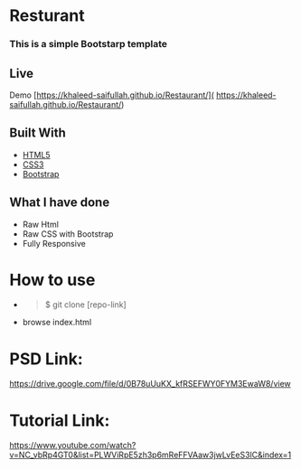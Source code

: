 
# Resturant

### This is a simple Bootstarp template


## Live
Demo [https://khaleed-saifullah.github.io/Restaurant/]( https://khaleed-saifullah.github.io/Restaurant/)


## Built With

* [HTML5](https://developer.mozilla.org/en-US/docs/Web/Guide/HTML/HTML5)
* [CSS3](https://developer.mozilla.org/en-US/docs/Web/CSS/CSS3)
* [Bootstrap](https://getbootstrap.com/docs/4.2/getting-started/introduction/)

## What I have done

* Raw Html
* Raw CSS with Bootstrap
* Fully Responsive

# How to use
* >$ git clone [repo-link]
* browse index.html


# PSD Link:

https://drive.google.com/file/d/0B78uUuKX_kfRSEFWY0FYM3EwaW8/view

# Tutorial Link:

https://www.youtube.com/watch?v=NC_vbRp4GT0&list=PLWViRpE5zh3p6mReFFVAaw3jwLvEeS3lC&index=1


